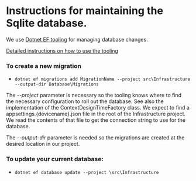 # Instructions for maintaining the Sqlite database.

We use [Dotnet EF tooling](https://docs.microsoft.com/en-us/ef/core/cli/dotnet) for managing database changes.

[Detailed instructions on how to use the tooling](https://learn.microsoft.com/en-us/ef/core/cli/dotnet)

### To create a new migration
- `dotnet ef migrations add MigrationName --project src\Infrastructure --output-dir Database\Migrations`

The *--project* parameter is necessary so the tooling knows where to find the necessary configuration
to roll out the database. See also the implementation of the ContextDesignTimeFactory class.
We expect to find a appsettings.{devicename}.json file in the root of the Infrastructure project.
We read the contents of that file to get the connection string to use for the database.

The *--output-dir* parameter is needed so the migrations are created at the desired location in our project.


### To update your current database:
- `dotnet ef database update --project \src\Infrastructure`